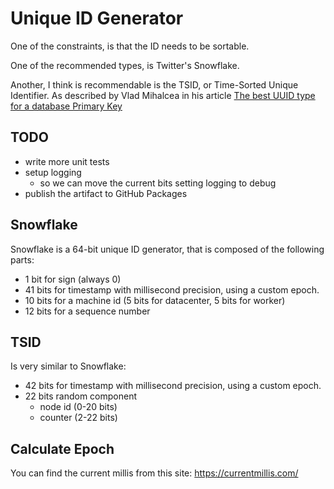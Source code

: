 # Unique ID Generator

One of the constraints, is that the ID needs to be sortable.

One of the recommended types, is Twitter's Snowflake.

Another, I think is recommendable is the TSID, or Time-Sorted Unique Identifier.
As described by Vlad Mihalcea in his article [The best UUID type for a database Primary Key](https://vladmihalcea.com/uuid-database-primary-key/)

## TODO

* write more unit tests
* setup logging
  * so we can move the current bits setting logging to debug
* publish the artifact to GitHub Packages

## Snowflake

Snowflake is a 64-bit unique ID generator, that is composed of the following parts:

* 1 bit for sign (always 0)
* 41 bits for timestamp with millisecond precision, using a custom epoch.
* 10 bits for a machine id (5 bits for datacenter, 5 bits for worker)
* 12 bits for a sequence number

## TSID

Is very similar to Snowflake:

* 42 bits for timestamp with millisecond precision, using a custom epoch.
* 22 bits random component
  * node id (0-20 bits)
  * counter (2-22 bits)

## Calculate Epoch

You can find the current millis from this site: https://currentmillis.com/
